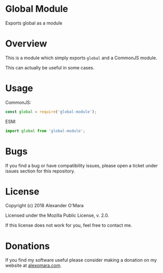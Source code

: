 # Global Module

Exports global as a module


# Overview

This is a module which simply exports `global` and a CommonJS module.

This can actually be useful in some cases.


# Usage

CommonJS:

```js
const global = require('global-module');
```

ESM:

```js
import global from 'global-module';
```


# Bugs

If you find a bug or have compatibility issues, please open a ticket under issues section for this repository.


# License

Copyright (c) 2018 Alexander O'Mara

Licensed under the Mozilla Public License, v. 2.0.

If this license does not work for you, feel free to contact me.


# Donations

If you find my software useful please consider making a donation on my website at [alexomara.com](https://alexomara.com).
